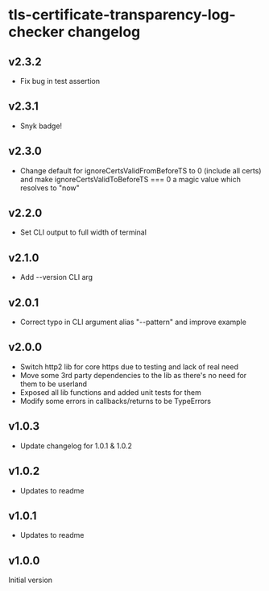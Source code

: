 # tls-certificate-transparency-log-checker changelog

## v2.3.2
* Fix bug in test assertion

## v2.3.1
* Snyk badge!

## v2.3.0
* Change default for ignoreCertsValidFromBeforeTS to 0 (include all certs) and make ignoreCertsValidToBeforeTS === 0 a magic value which resolves to "now"

## v2.2.0
* Set CLI output to full width of terminal

## v2.1.0
* Add --version CLI arg

## v2.0.1
* Correct typo in CLI argument alias "--pattern" and improve example

## v2.0.0
* Switch http2 lib for core https due to testing and lack of real need
* Move some 3rd party dependencies to the lib as there's no need for them to be userland
* Exposed all lib functions and added unit tests for them
* Modify some errors in callbacks/returns to be TypeErrors

## v1.0.3
* Update changelog for 1.0.1 & 1.0.2

## v1.0.2
* Updates to readme

## v1.0.1
* Updates to readme

## v1.0.0
Initial version
